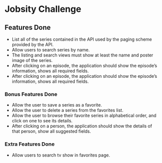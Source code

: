 # Jobsity Challenge

## Features Done
- List all of the series contained in the API used by the paging scheme provided by the API.
- Allow users to search series by name.
- The listing and search views must show at least the name and poster image of the
series.
- After clicking on an episode, the application should show the episode’s information, shows all required fields.
- After clicking on an episode, the application should show the episode’s information, shows all required fields.

### Bonus Features Done
- Allow the user to save a series as a favorite.
- Allow the user to delete a series from the favorites list.
- Allow the user to browse their favorite series in alphabetical order, and click on one to
see its details.
- After clicking on a person, the application should show the details of that person, show all suggested fields.

### Extra Features Done
- Allow users to search tv show in favorites page.
